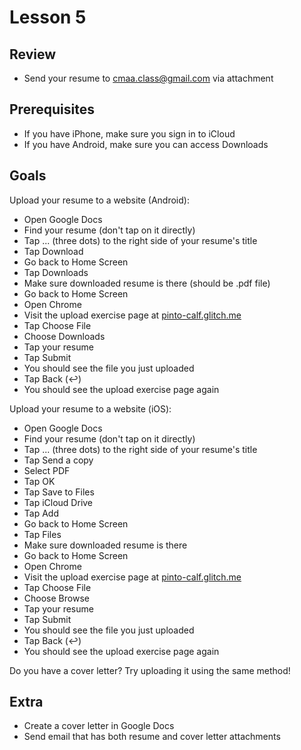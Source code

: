 # Lesson 5

## Review

- Send your resume to cmaa.class@gmail.com via attachment

## Prerequisites

- If you have iPhone, make sure you sign in to iCloud
- If you have Android, make sure you can access Downloads

## Goals

Upload your resume to a website (Android):

- Open Google Docs
- Find your resume (don't tap on it directly)
- Tap ... (three dots) to the right side of your resume's title
- Tap Download
- Go back to Home Screen
- Tap Downloads
- Make sure downloaded resume is there (should be .pdf file)
- Go back to Home Screen
- Open Chrome
- Visit the upload exercise page at [pinto-calf.glitch.me](https://pinto-calf.glitch.me)
- Tap Choose File
- Choose Downloads
- Tap your resume
- Tap Submit
- You should see the file you just uploaded
- Tap Back (↩)
- You should see the upload exercise page again

Upload your resume to a website (iOS):

- Open Google Docs
- Find your resume (don't tap on it directly)
- Tap ... (three dots) to the right side of your resume's title
- Tap Send a copy
- Select PDF
- Tap OK
- Tap Save to Files
- Tap iCloud Drive
- Tap Add
- Go back to Home Screen
- Tap Files
- Make sure downloaded resume is there
- Go back to Home Screen
- Open Chrome
- Visit the upload exercise page at [pinto-calf.glitch.me](https://pinto-calf.glitch.me)
- Tap Choose File
- Choose Browse
- Tap your resume
- Tap Submit
- You should see the file you just uploaded
- Tap Back (↩)
- You should see the upload exercise page again

Do you have a cover letter? Try uploading it using the same method!

## Extra

- Create a cover letter in Google Docs
- Send email that has both resume and cover letter attachments
